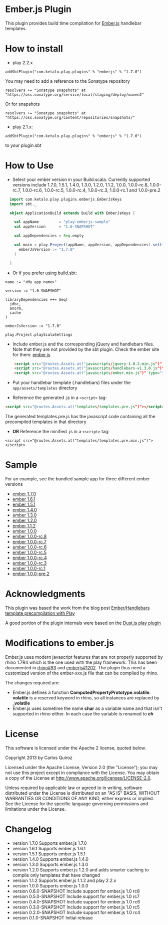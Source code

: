 # Ember.js Plugin

This plugin provides build time compilation for [Ember.js](https://github.com/emberjs/ember.js) handlebar templates.

# How to install

* play 2.2.x

```
addSbtPlugin("com.ketalo.play.plugins" % "emberjs" % "1.7.0")
```

You may need to add a reference to the Sonatype repository
```
resolvers += "Sonatype snapshots" at "https://oss.sonatype.org/service/local/staging/deploy/maven2"
```

Or for snapshots

```
resolvers += "Sonatype snapshots" at "https://oss.sonatype.org/content/repositories/snapshots/"
```

* play 2.1.x:

```
addSbtPlugin("com.ketalo.play.plugins" % "emberjs" % "1.7.0")
``` 

to your plugin.sbt

# How to Use

* Select your ember version in your Build.scala. Currently supported versions include 1.7.0, 1.5.1, 1.4.0, 1.3.0, 1.2.0, 1.1.2, 1.0.0, 1.0.0-rc.8, 1.0.0-rc.7, 1.0.0-rc.6, 1.0.0-rc.5, 1.0.0-rc.4, 1.0.0-rc.3, 1.0.0-rc.1 and 1.0.0-pre.2

```scala
  import com.ketalo.play.plugins.emberjs.EmberJsKeys
  import sbt._

  object ApplicationBuild extends Build with EmberJsKeys {

    val appName         = "play-emberjs-sample"
    val appVersion      = "1.0-SNAPSHOT"

    val appDependencies = Seq.empty

    val main = play.Project(appName, appVersion, appDependencies).settings(
      emberJsVersion := "1.7.0"
    )

  }
```

* Or if you prefer using build.sbt:

```
name := "<My app name>"

version := "1.0-SNAPSHOT"

libraryDependencies ++= Seq(
  jdbc,
  anorm,
  cache
)

emberJsVersion := "1.7.0"

play.Project.playScalaSettings
```

* Include ember.js and the corresponding jQuery and handlebars files. Note that they are not provided by the sbt plugin. Check the ember site for them: [ember.js](https://ember.js) 
```html
    <script src="@routes.Assets.at("javascripts/jquery-1.8.2.min.js")" type="text/javascript"></script>
    <script src="@routes.Assets.at("javascripts/handlebars-v1.3.0.js")" type="text/javascript"></script>
    <script src="@routes.Assets.at("javascripts/ember.min.js")" type="text/javascript"></script>
```

* Put your handlebar template (.handlebars) files under the ```app/assets/templates``` directory

* Reference the generated .js in a  ```<script>``` tag:
```html
<script src="@routes.Assets.at("templates/templates.pre.js")"></script>
```

The generated templates.pre.js has the javascript code containing all the precompiled templates in that directory

* **OR** Reference the minified .js in a  ```<script>``` tag:
```
<script src="@routes.Assets.at("templates/templates.pre.min.js")"></script>
```

# Sample

For an example, see the bundled sample app for three different ember versions

* [ember 1.7.0](/sample-1.7.0)
* [ember 1.6.1](/sample-1.6.1)
* [ember 1.5.1](/sample-1.5.1)
* [ember 1.4.0](/sample-1.4.0)
* [ember 1.3.0](/sample-1.3.0)
* [ember 1.2.0](/sample-1.2.0)
* [ember 1.1.2](/sample-1.1.2)
* [ember 1.0.0](/sample-1.0.0)
* [ember 1.0.0-rc.8](samples-pre-1.0/sample-1.0.0-rc.8)
* [ember 1.0.0-rc.7](samples-pre-1.0/sample-1.0.0-rc.7)
* [ember 1.0.0-rc.6](samples-pre-1.0/sample-1.0.0-rc.6)
* [ember 1.0.0-rc.5](samples-pre-1.0/sample-1.0.0-rc.5)
* [ember 1.0.0-rc.4](samples-pre-1.0/sample-1.0.0-rc.4)
* [ember 1.0.0-rc.3](samples-pre-1.0/sample-1.0.0-rc.3)
* [ember 1.0.0-rc.1](samples-pre-1.0/sample-1.0.0-rc.1)
* [ember 1.0.0-pre.2](samples-pre-1.0/sample-1.0.0-pre.2)

# Acknowledgments

This plugin was based the work from the blog post [Ember/Handlebars template precompilation with Play](http://eng.netwallet.com/2012/04/25/emberhandlebars-template-precompilation-with-play/)

A good portion of the plugin internals were based on the [Dust.js play plugin](https://github.com/typesafehub/play-plugins/tree/master/dust)

# Modifications to ember.js

Ember.js uses modern javascript features that are not properly supported by rhino 1.7R4 which is the one used with the play framework.
This has been documented in [rhino#93](https://github.com/mozilla/rhino/issues/93) and [emberjs#1202](https://github.com/emberjs/ember.js/issues/1202).
The plugin thus need a customized version of the ember-xxx.js file that can be complied by rhino.

The changes required are:

* Ember.js defines a function **ComputedPropertyPrototype.volatile**. **volatile** is a reserved keyword in rhino, so all instances are replaced by **_volatile**
* Ember.js uses sometime the name **char** as a variable name and that isn't supported in rhino either. In each case the variable is renamed to **ch**

# License

This software is licensed under the Apache 2 license, quoted below.

Copyright 2013 by Carlos Quiroz

Licensed under the Apache License, Version 2.0 (the "License"); you may not use this project except in compliance with the License. You may obtain a copy of the License at http://www.apache.org/licenses/LICENSE-2.0.

Unless required by applicable law or agreed to in writing, software distributed under the License is distributed on an "AS IS" BASIS, WITHOUT WARRANTIES OR CONDITIONS OF ANY KIND, either express or implied. See the License for the specific language governing permissions and limitations under the License.

# Changelog

* version 1.7.0 Supports ember.js 1.7.0
* version 1.6.1 Supports ember.js 1.6.1
* version 1.5.1 Supports ember.js 1.5.1
* version 1.4.0 Supports ember.js 1.4.0
* version 1.3.0 Supports ember.js 1.3.0
* version 1.2.0 Supports ember.js 1.2.0 and adds smarter caching to compile only templates that have changed
* version 1.1.2 Supports ember.js 1.1.2 and play 2.2.x
* version 1.0.0 Supports ember.js 1.0.0
* version 0.6.0-SNAPSHOT Include support for ember.js 1.0 rc8
* version 0.5.0-SNAPSHOT Include support for ember.js 1.0 rc7
* version 0.4.0-SNAPSHOT Include support for ember.js 1.0 rc6
* version 0.3.0-SNAPSHOT Include support for ember.js 1.0 rc5
* version 0.2.0-SNAPSHOT Include support for ember.js 1.0 rc4
* version 0.1.0-SNAPSHOT Initial release